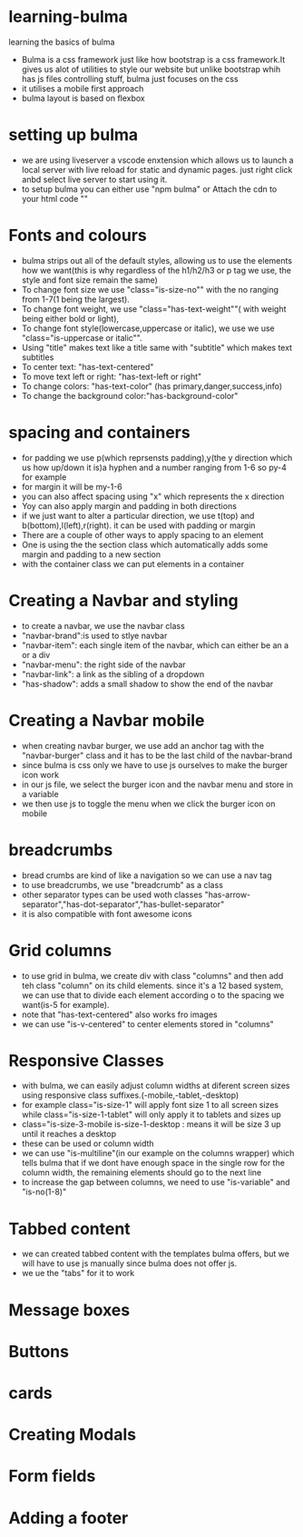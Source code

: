 # learning-bulma
learning the basics of bulma
- Bulma is a css framework just like how bootstrap is a css framework.It gives us alot of utilities to style our website but unlike bootstrap whih has js files controlling stuff, bulma just focuses on the css
- it utilises a mobile first approach
- bulma layout is based on flexbox 

# setting up bulma
- we are using liveserver a vscode enxtension which allows us to launch a local server with live reload for static and dynamic pages.
just right click anbd select live server to start using it.
- to setup bulma you can either use "npm bulma" or Attach the cdn to your html code "<link rel="stylesheet" href="https://cdn.jsdelivr.net/npm/bulma@0.9.1/css/bulma.min.css">"


# Fonts and colours 
- bulma strips out all of the default styles, allowing us to use  the elements how we want(this is why regardless of the h1/h2/h3 or p  tag we use, the style and font size remain the same)
- To change font size we use "class="is-size-no"" with the no ranging from 1-7(1 being the largest).
- To change font weight, we use "class="has-text-weight""( with weight being either bold or light),
- To change font style(lowercase,uppercase or italic), we use we use  "class="is-uppercase or italic"".
- Using "title" makes text like a title same with "subtitle" which makes text subtitles
- To center text: "has-text-centered"
- To move text left or right: "has-text-left or right"
- To change colors: "has-text-color" (has primary,danger,success,info)
- To change the background color:"has-background-color"



# spacing and containers
- for padding we use p(which reprsensts padding),y(the y direction   which us how up/down it is)a hyphen and a number ranging from 1-6 so py-4 for example
- for margin it will be my-1-6
- you can also affect spacing using "x" which represents the x direction
- Yoy can also apply margin and padding in both directions
- if we just want to alter a particular direction, we use t(top) and b(bottom),l(left),r(right). it can be used with padding or margin
- There are a couple of other ways to apply spacing to an element
- One is using the the section class which automatically adds some margin and padding to a new section 
- with the container class we can put elements in a container


# Creating a Navbar and styling
- to create a navbar, we use the navbar class
- "navbar-brand":is used to stlye navbar
- "navbar-item":  each single item of the navbar, which can either be an a or a div
- "navbar-menu": the right side of the navbar 
- "navbar-link": a link as the sibling of a dropdown 
- "has-shadow": adds a small shadow to show the end of the navbar 

# Creating a Navbar mobile
- when creating navbar burger, we use add an anchor tag with the "navbar-burger" class and it has to be the last child of the navbar-brand
- since bulma is css only we have to use js ourselves to make the burger icon work
-  in our js file, we select the burger icon and the navbar menu and store in a variable
- we then use js to toggle the menu when we click the burger icon on mobile
# breadcrumbs
- bread crumbs are kind of like a navigation so we can use  a nav tag
- to use breadcrumbs, we use "breadcrumb" as a class
- other separator types can be used woth classes "has-arrow-separator","has-dot-separator","has-bullet-separator"
- it is also compatible with font awesome icons

# Grid columns
- to use grid in bulma, we create div with class "columns" and then add teh class "column" on its child elements. since it's a 12 based system, we can use that to divide each element according o to the spacing we want(is-5 for example).
- note that "has-text-centered" also works fro images
- we can use "is-v-centered" to center elements stored in "columns"
# Responsive Classes
- with bulma, we can easily adjust column widths at diferent screen sizes using responsive class suffixes.(-mobile,-tablet,-desktop)
- for example class="is-size-1" will apply font size 1 to all screen sizes while class="is-size-1-tablet" will only apply it to tablets and sizes up 
- class="is-size-3-mobile is-size-1-desktop : means it will be size 3 up until it reaches a desktop 
- these can be used or column width
- we can use "is-multiline"(in our example on the columns wrapper) which tells bulma that if we dont have enough space in the single row for the column width, the remaining elements should go to the next line
- to increase the gap between columns, we need to use "is-variable" and "is-no(1-8)"
# Tabbed content
- we can created tabbed content with the templates bulma offers, but we will have to use js manually since bulma does not offer js.
- we ue the "tabs" for it to work
# Message boxes
# Buttons
# cards 
# Creating Modals
# Form fields
# Adding a footer 
